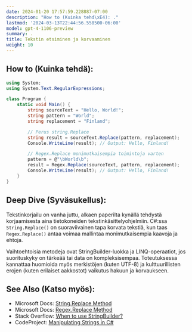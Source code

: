 ```yaml
---
date: 2024-01-20 17:57:59.228887-07:00
description: "How to (Kuinka tehd\xE4): ."
lastmod: '2024-03-13T22:44:56.558500-06:00'
model: gpt-4-1106-preview
summary: .
title: Tekstin etsiminen ja korvaaminen
weight: 10
---
```


## How to (Kuinka tehdä):
```C#
using System;
using System.Text.RegularExpressions;

class Program {
    static void Main() {
        string sourceText = "Hello, World!";
        string pattern = "World";
        string replacement = "Finland";

        // Perus string.Replace
        string result = sourceText.Replace(pattern, replacement);
        Console.WriteLine(result); // Output: Hello, Finland!

        // Regex.Replace monimutkaisempia toimintoja varten
        pattern = @"\bWorld\b";
        result = Regex.Replace(sourceText, pattern, replacement);
        Console.WriteLine(result); // Output: Hello, Finland!
    }
}
```

## Deep Dive (Syväsukellus):
Tekstinkorjailu on vanha juttu, alkaen paperilta kynällä tehdystä korjaamisesta aina tietokoneiden tekstinkäsittelyohjelmiin. C#:ssa `String.Replace()` on suoraviivainen tapa korvata tekstiä, kun taas `Regex.Replace()` antaa voimaa mallintaa monimutkaisempia kaavoja ja ehtoja.

Vaihtoehtoisia metodeja ovat StringBuilder-luokka ja LINQ-operaatiot, jos suorituskyky on tärkeää tai data on kompleksisempaa. Toteutuksessa kannattaa huomioida myös merkistöjen (kuten UTF-8) ja kulttuurillisten erojen (kuten erilaiset aakkostot) vaikutus hakuun ja korvaukseen.

## See Also (Katso myös):
- Microsoft Docs: [String.Replace Method](https://docs.microsoft.com/en-us/dotnet/api/system.string.replace?view=net-6.0)
- Microsoft Docs: [Regex.Replace Method](https://docs.microsoft.com/en-us/dotnet/api/system.text.regularexpressions.regex.replace?view=net-6.0)
- Stack Overflow: [When to use StringBuilder?](https://stackoverflow.com/questions/3069416/whats-the-main-difference-between-string-and-stringbuilder)
- CodeProject: [Manipulating Strings in C#](https://www.codeproject.com/Articles/1014073/Manipulating-strings-in-Csharp)
